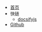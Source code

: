 * [首页](/)
* 快链
  * [docsifyjs](https://github.com/docsifyjs/docsify/)
* [Github](https://github.com/Sogrey/Docsify-Template.git)